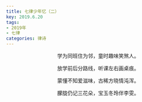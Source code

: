 ```yaml
---
title: 七律少年忆（二）
key: 2019.6.20
tags: 
- 2019年 
- 七律
categories: 律诗
---
```


<p align="center">学为同班住为邻，童时趣味笑煞人。
</p>
<p align="center">放学前后分路线，听课左右画桌痕。
</p>
<p align="center">蒙懂不知爱滋味，古稀方晓情沌浑。
</p>
<p align="center">朦胧仍记三花朵，宝玉冬玲伴李雯。
</p>
